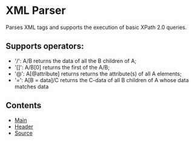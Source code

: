 # XML Parser

Parses XML tags and supports the execution of basic XPath 2.0 queries.

## Supports operators:
* '/': A/B returns the data of all the B children of A;
* '\[\]': A/B\[0\] returns the first of the A/B;
* '\@': A[\@attribute] returns returns the attribute(s) of all A elements;
* '=': A[B = data]/C returns the C-data of all B children of A whose data matches data

## Contents
* [Main]()
* [Header]()
* [Source]()